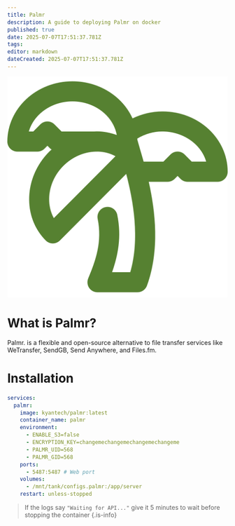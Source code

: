 ```yaml
---
title: Palmr
description: A guide to deploying Palmr on docker
published: true
date: 2025-07-07T17:51:37.781Z
tags: 
editor: markdown
dateCreated: 2025-07-07T17:51:37.781Z
---
```


![palmr.png](/palmr.png)

# What is Palmr?
Palmr. is a flexible and open-source alternative to file transfer services like WeTransfer, SendGB, Send Anywhere, and Files.fm.

# Installation
```yaml
services:
  palmr:
    image: kyantech/palmr:latest
    container_name: palmr
    environment:
      - ENABLE_S3=false
      - ENCRYPTION_KEY=changemechangemechangemechangeme
      - PALMR_UID=568
      - PALMR_GID=568
    ports:
      - 5487:5487 # Web port
    volumes:
      - /mnt/tank/configs.palmr:/app/server
    restart: unless-stopped
```
> If the logs say `"Waiting for API..."` give it 5 minutes to wait before stopping the container
{.is-info}
